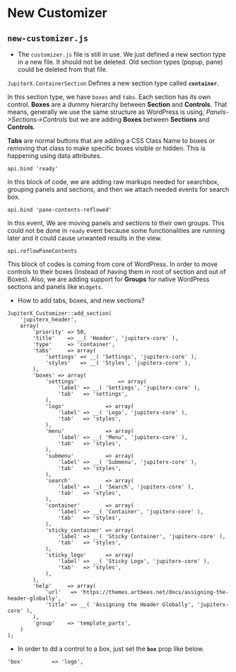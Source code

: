 # New Customizer

## `new-customizer.js`

* The `customizer.js` file is still in use. We just defined a new section type in a new file. It should not be deleted. Old section types (popup, pane) could be deleted from that file.

`JupiterX.ContainerSection`
Defines a new section type called **`container`**.

In this section type, we have `boxes` and `tabs`.
Each section has its own control. **Boxes** are a dummy hierarchy between **Section** and **Controls**. That means, generally we use the same structure as WordPress is using, *Panels->Sections->Controls* but we are adding **Boxes** between **Sections** and **Controls**.

**Tabs** are normal buttons that are adding a CSS Class Name to boxes or removing that class to make specific boxes visible or hidden. This is happening using data attributes.


`api.bind 'ready'`

In this block of code, we are adding raw markups needed for searchbox, grouping panels and sections, and then we attach needed events for search box.

`api.bind 'pane-contents-reflowed'`

In this event, We are moving panels and sections to their own groups. This could not be done in `ready` event because some functionalities are running later and it could cause unwanted results in the view.


`api.reflowPaneContents`

This block of codes is coming from core of WordPress. In order to move controls to their boxes (Instead of having them in root of section and out of Boxes). Also, we are adding support for **Groups** for native WordPress sections and panels like `Widgets`.


* How to add tabs, boxes, and new sections?

```
JupiterX_Customizer::add_section(
	'jupiterx_header',
	array(
		'priority' => 50,
		'title'    => __( 'Header', 'jupiterx-core' ),
		'type'     => 'container',
		'tabs'     => array(
			'settings' => __( 'Settings', 'jupiterx-core' ),
			'styles'   => __( 'Styles', 'jupiterx-core' ),
		),
		'boxes' => array(
			'settings'             => array(
				'label' => __( 'Settings', 'jupiterx-core' ),
				'tab'   => 'settings',
			),
			'logo'             => array(
				'label' => __( 'Logo', 'jupiterx-core' ),
				'tab'   => 'styles',
			),
			'menu'             => array(
				'label' => __( 'Menu', 'jupiterx-core' ),
				'tab'   => 'styles',
			),
			'submenu'          => array(
				'label' => __( 'Submenu', 'jupiterx-core' ),
				'tab'   => 'styles',
			),
			'search'           => array(
				'label' => __( 'Search', 'jupiterx-core' ),
				'tab'   => 'styles',
			),
			'container'        => array(
				'label' => __( 'Container', 'jupiterx-core' ),
				'tab'   => 'styles',
			),
			'sticky_container' => array(
				'label' => __( 'Sticky Container', 'jupiterx-core' ),
				'tab'   => 'styles',
			),
			'sticky_logo'      => array(
				'label' => __( 'Sticky Logo', 'jupiterx-core' ),
				'tab'   => 'styles',
			),
		),
		'help'     => array(
			'url'   => 'https://themes.artbees.net/docs/assigning-the-header-globally',
			'title' => __( 'Assigning the Header Globally', 'jupiterx-core' ),
		),
		'group'    => 'template_parts',
	)
);

```

* In order to dd a control to a box, just set the **`box`** prop like below.

```
'box'         => 'logo',
```
